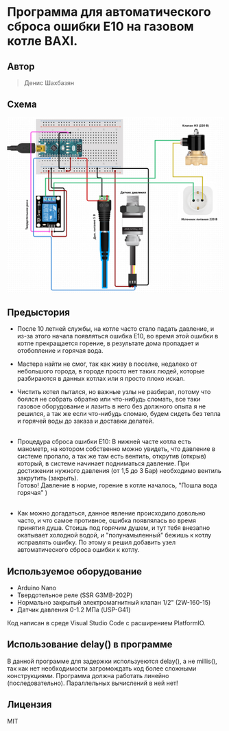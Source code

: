 # Программа для автоматического сброса ошибки E10 на газовом котле BAXI.

## Автор
> Денис Шахбазян

## Схема
<img src="/data/scheme/scheme.jpg" alt="sch" style="max-width: 100%;">

## Предыстория
- После 10 летней службы, на котле часто стало падать давление, и из-за этого начала появляться ошибка E10, во время этой ошибки в котле прекращается горение, в результате дома пропадает и отобопление и горячая вода.<br>
- Мастера найти не смог, так как живу в поселке, недалеко от небольшого города, в городе просто нет таких людей, которые разбираются в данных котлах или я просто плохо искал.<br>
- Чистить котел пытался, но важные узлы не разбирал, потому что боялся не собрать обратно или что-нибудь сломать, все таки газовое оборудование и лазить в него без должного опыта я не решился, а так же если что-нибудь сломаю, будем сидеть без тепла и горячей воды до заказа и доставки делатей.<br><br>

- Процедура сброса ошибки E10: В нижней часте котла есть манометр, на котором собственно можно увидеть, что давление в системе пропало, а так же там есть вентиль, открутив (открыв) который, в системе начинает подниматься давление. При достижении нужного давления (от 1,5 до 3 Бар) необходимо вентиль закрутить (закрыть).<br>
Готово! Давление в норме, горение в котле началось, "Пошла вода горячая" )<br><br>

- Как можно догадаться, данное явление происходило довольно часто, и что самое противное, ошибка появлялась во время принятия душа. Стоишь под горячим душем, и тут тебя внезапно окатывает холодной водой, и "полунамыленный" бежишь к котлу исправлять ошибку. По этому я решил добавить узел автоматического сброса ошибки к котлу.

## Используемое оборудование
- Arduino Nano
- Твердотельное реле (SSR G3MB-202P)
- Нормально закрытый электромагнитный клапан 1/2" (2W-160-15)
- Датчик давления 0-1.2 МПа (USP-G41)

Код написан в среде Visual Studio Code с расширением PlatformIO.

## Использование delay() в программе
В данной программе для задержки используеются delay(), а не millis(), так как нет необходимости загромождать код более сложными конструкциями. Программа должна работать линейно (последовательно). Параллельных вычислений в ней нет!
## Лицензия
MIT